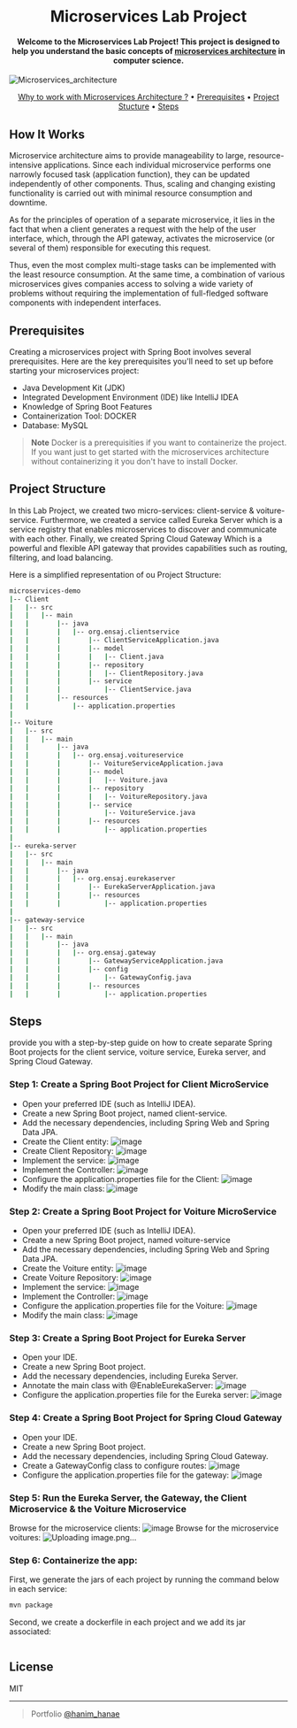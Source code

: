 
<h1 align="center">
  <br>
  Microservices Lab Project
  <br>
</h1>

<h4 align="center">Welcome to the Microservices Lab Project! This project is designed to help you understand the basic concepts of <a href="https://cloud.google.com/learn/what-is-microservices-architecture?hl=fr#:~:text=L'architecture%20de%20microservices%20(ou,%C3%A9l%C3%A9ment%20ayant%20ses%20propres%20responsabilit%C3%A9s.)" target="_blank">microservices architecture</a> in computer science.</h4>

![Microservices_architecture](https://github.com/hhanae/microservices_demo/assets/97336261/4ceb4237-4a9c-41d7-a8c0-bb2a282ff50e)


<p align="center">
  <a href="#how-it-works">Why to work with Microservices Architecture ?</a> •
  <a href="#prerequisites">Prerequisites</a> •
  <a href="#project_structure">Project Stucture</a> •
  <a href="#steps">Steps</a> 
</p>



## How It Works

Microservice architecture aims to provide manageability to large, resource-intensive applications. Since each individual microservice performs one narrowly focused task (application function), they can be updated independently of other components. Thus, scaling and changing existing functionality is carried out with minimal resource consumption and downtime.

As for the principles of operation of a separate microservice, it lies in the fact that when a client generates a request with the help of the user interface, which, through the API gateway, activates the microservice (or several of them) responsible for executing this request.

Thus, even the most complex multi-stage tasks can be implemented with the least resource consumption. At the same time, a combination of various microservices gives companies access to solving a wide variety of problems without requiring the implementation of full-fledged software components with independent interfaces.


## Prerequisites

Creating a microservices project with Spring Boot involves several prerequisites. Here are the key prerequisites you'll need to set up before starting your microservices project:

* Java Development Kit (JDK)
* Integrated Development Environment (IDE) like IntelliJ IDEA
* Knowledge of Spring Boot Features
* Containerization Tool: DOCKER
* Database: MySQL


> **Note**
> Docker is a prerequisities if you want to containerize the project. If you want just to get started with the microservices architecture without containerizing it you don't have to install Docker.


## Project Structure

In this Lab Project, we created two micro-services: client-service & voiture-service. Furthermore, we created a service called Eureka Server which is a service registry that enables microservices to discover and communicate with each other. Finally, we created Spring Cloud Gateway Which is a powerful and flexible API gateway that provides capabilities such as routing, filtering, and load balancing. 

Here is a simplified representation of ou Project Structure:
```bash
microservices-demo
|-- Client
|   |-- src
|   |   |-- main
|   |       |-- java
|   |       |   |-- org.ensaj.clientservice
|   |       |       |-- ClientServiceApplication.java
|   |       |       |-- model
|   |       |       |   |-- Client.java
|   |       |       |-- repository
|   |       |       |   |-- ClientRepository.java
|   |       |       |-- service
|   |       |           |-- ClientService.java
|   |       |-- resources
|   |           |-- application.properties
|
|-- Voiture
|   |-- src
|   |   |-- main
|   |       |-- java
|   |       |   |-- org.ensaj.voitureservice
|   |       |       |-- VoitureServiceApplication.java
|   |       |       |-- model
|   |       |       |   |-- Voiture.java
|   |       |       |-- repository
|   |       |       |   |-- VoitureRepository.java
|   |       |       |-- service
|   |       |           |-- VoitureService.java
|   |       |       |-- resources
|   |       |           |-- application.properties
|
|-- eureka-server
|   |-- src
|   |   |-- main
|   |       |-- java
|   |       |   |-- org.ensaj.eurekaserver
|   |       |       |-- EurekaServerApplication.java
|   |       |       |-- resources
|   |       |           |-- application.properties
|
|-- gateway-service
|   |-- src
|   |   |-- main
|   |       |-- java
|   |       |   |-- org.ensaj.gateway
|   |       |       |-- GatewayServiceApplication.java
|   |       |       |-- config
|   |       |           |-- GatewayConfig.java
|   |       |       |-- resources
|   |       |           |-- application.properties

```


## Steps

provide you with a step-by-step guide on how to create separate Spring Boot projects for the client service, voiture service, Eureka server, and Spring Cloud Gateway.

### Step 1: Create a Spring Boot Project for Client MicroService
* Open your preferred IDE (such as IntelliJ IDEA).
* Create a new Spring Boot project, named client-service.
* Add the necessary dependencies, including Spring Web and Spring Data JPA.
* Create the Client entity:
![image](https://github.com/hhanae/microservices_demo/assets/97336261/5d31aeb8-c7d3-4fa5-9593-bc3f2c6d2acb)
* Create Client Repository:
![image](https://github.com/hhanae/microservices_demo/assets/97336261/8362d8f1-31b6-4ba1-8712-a63a17066d3d)
* Implement the service:
![image](https://github.com/hhanae/microservices_demo/assets/97336261/30d8e13c-d39b-47f9-a0db-0d32008fdc73)
* Implement the Controller:
![image](https://github.com/hhanae/microservices_demo/assets/97336261/4d19c97d-a020-4651-8fd9-6e52d376e0d9)
* Configure the application.properties file for the Client:
![image](https://github.com/hhanae/microservices_demo/assets/97336261/186881da-86c8-407f-8914-6dafb3d8f80c)
* Modify the main class:
![image](https://github.com/hhanae/microservices_demo/assets/97336261/75c3b8e3-4b5e-4b11-a1e5-8faf6fe46e1d)


### Step 2: Create a Spring Boot Project for Voiture MicroService
* Open your preferred IDE (such as IntelliJ IDEA).
* Create a new Spring Boot project, named voiture-service
* Add the necessary dependencies, including Spring Web and Spring Data JPA.
* Create the Voiture entity:
![image](https://github.com/hhanae/microservices_demo/assets/97336261/e3376945-6e6c-4f79-bb89-97d1be70224c)
* Create Voiture Repository:
![image](https://github.com/hhanae/microservices_demo/assets/97336261/e0097087-6a46-44df-933e-ec3b46c4e495)
* Implement the service:
![image](https://github.com/hhanae/microservices_demo/assets/97336261/03cbda0e-1097-4977-acff-d21b7b7b18e5)
* Implement the Controller:
![image](https://github.com/hhanae/microservices_demo/assets/97336261/4e81a074-b2c8-4856-bb7d-c34c3ae743e1)
* Configure the application.properties file for the Voiture:
![image](https://github.com/hhanae/microservices_demo/assets/97336261/18d05393-480f-434a-afe8-cf96509b7def)
* Modify the main class:
![image](https://github.com/hhanae/microservices_demo/assets/97336261/22b30f6f-c3d9-433d-8bf0-34c95cedb422)

### Step 3: Create a Spring Boot Project for Eureka Server
* Open your IDE.
* Create a new Spring Boot project.
* Add the necessary dependencies, including Eureka Server.
* Annotate the main class with @EnableEurekaServer:
![image](https://github.com/hhanae/microservices_demo/assets/97336261/8839604f-403e-49e5-a7d2-495894a691d4)
* Configure the application.properties file for the Eureka server:
![image](https://github.com/hhanae/microservices_demo/assets/97336261/45da5504-c86f-465f-ad90-924e44e962d5)

### Step 4: Create a Spring Boot Project for Spring Cloud Gateway
* Open your IDE.
* Create a new Spring Boot project.
* Add the necessary dependencies, including Spring Cloud Gateway.
* Create a GatewayConfig class to configure routes:
![image](https://github.com/hhanae/microservices_demo/assets/97336261/994c4acd-08a4-434e-8326-cd0e7bf7c5b0)
* Configure the application.properties file for the gateway:
![image](https://github.com/hhanae/microservices_demo/assets/97336261/19f5a0b1-03e4-43cd-951b-49d0ba796d12)

### Step 5: Run the Eureka Server, the Gateway, the Client Microservice & the Voiture Microservice
Browse for the microservice clients:
![image](https://github.com/hhanae/microservices_demo/assets/97336261/22d93cc7-cf7b-460e-8890-955e03fbe2b4)
Browse for the microservice voitures:
![Uploading image.png…]()


### Step 6: Containerize the app:

First, we generate the jars of each project by running the command below in each service:
```bash
mvn package
```

Second, we create a dockerfile in each project and we add its jar associated:
```bash

```
## License

MIT

---

> Portfolio [@hanim_hanae]([https://twitter.com/amit_merchant](https://hanim-hanae.vercel.app/)https://hanim-hanae.vercel.app/)

